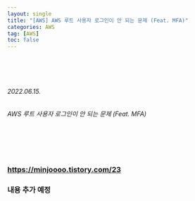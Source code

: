 ```yaml
---
layout: single
title: "[AWS] AWS 루트 사용자 로그인이 안 되는 문제 (Feat. MFA)"
categories: AWS
tag: [AWS]
toc: false
---
```


<br>
<br>
<br>

###### 2022.06.15.
###### AWS 루트 사용자 로그인이 안 되는 문제 (Feat. MFA)

<br>
<br>
<br>


### https://minjoooo.tistory.com/23
### 내용 추가 예정
